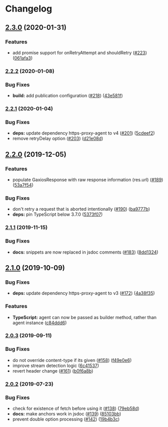 # Changelog

## [2.3.0](https://www.github.com/googleapis/gaxios/compare/v2.2.2...v2.3.0) (2020-01-31)


### Features

* add promise support for onRetryAttempt and shouldRetry ([#223](https://www.github.com/googleapis/gaxios/issues/223)) ([061afa3](https://www.github.com/googleapis/gaxios/commit/061afa381a51d39823e63accf3dacd16e191f3b9))

### [2.2.2](https://www.github.com/googleapis/gaxios/compare/v2.2.1...v2.2.2) (2020-01-08)


### Bug Fixes

* **build:** add publication configuration ([#218](https://www.github.com/googleapis/gaxios/issues/218)) ([43e581f](https://www.github.com/googleapis/gaxios/commit/43e581ff4ed5e79d72f6f29748a5eebb6bff1229))

### [2.2.1](https://www.github.com/googleapis/gaxios/compare/v2.2.0...v2.2.1) (2020-01-04)


### Bug Fixes

* **deps:** update dependency https-proxy-agent to v4 ([#201](https://www.github.com/googleapis/gaxios/issues/201)) ([5cdeef2](https://www.github.com/googleapis/gaxios/commit/5cdeef288a0c5c544c0dc2659aafbb2215d06c4b))
* remove retryDelay option ([#203](https://www.github.com/googleapis/gaxios/issues/203)) ([d21e08d](https://www.github.com/googleapis/gaxios/commit/d21e08d2aada980d39bc5ca7093d54452be2d646))

## [2.2.0](https://www.github.com/googleapis/gaxios/compare/v2.1.1...v2.2.0) (2019-12-05)


### Features

* populate GaxiosResponse with raw response information (res.url) ([#189](https://www.github.com/googleapis/gaxios/issues/189)) ([53a7f54](https://www.github.com/googleapis/gaxios/commit/53a7f54cc0f20320d7a6a21a9a9f36050cec2eec))


### Bug Fixes

* don't retry a request that is aborted intentionally ([#190](https://www.github.com/googleapis/gaxios/issues/190)) ([ba9777b](https://www.github.com/googleapis/gaxios/commit/ba9777b15b5262f8288a8bb3cca49a1de8427d8e))
* **deps:** pin TypeScript below 3.7.0 ([5373f07](https://www.github.com/googleapis/gaxios/commit/5373f0793a765965a8221ecad2f99257ed1b7444))

### [2.1.1](https://www.github.com/googleapis/gaxios/compare/v2.1.0...v2.1.1) (2019-11-15)


### Bug Fixes

* **docs:** snippets are now replaced in jsdoc comments ([#183](https://www.github.com/googleapis/gaxios/issues/183)) ([8dd1324](https://www.github.com/googleapis/gaxios/commit/8dd1324256590bd2f2e9015c813950e1cd8cb330))

## [2.1.0](https://www.github.com/googleapis/gaxios/compare/v2.0.3...v2.1.0) (2019-10-09)


### Bug Fixes

* **deps:** update dependency https-proxy-agent to v3 ([#172](https://www.github.com/googleapis/gaxios/issues/172)) ([4a38f35](https://www.github.com/googleapis/gaxios/commit/4a38f35))


### Features

* **TypeScript:** agent can now be passed as builder method, rather than agent instance ([c84ddd6](https://www.github.com/googleapis/gaxios/commit/c84ddd6))

### [2.0.3](https://www.github.com/googleapis/gaxios/compare/v2.0.2...v2.0.3) (2019-09-11)


### Bug Fixes

* do not override content-type if its given ([#158](https://www.github.com/googleapis/gaxios/issues/158)) ([f49e0e6](https://www.github.com/googleapis/gaxios/commit/f49e0e6))
* improve stream detection logic ([6c41537](https://www.github.com/googleapis/gaxios/commit/6c41537))
* revert header change ([#161](https://www.github.com/googleapis/gaxios/issues/161)) ([b0f6a8b](https://www.github.com/googleapis/gaxios/commit/b0f6a8b))

### [2.0.2](https://www.github.com/googleapis/gaxios/compare/v2.0.1...v2.0.2) (2019-07-23)


### Bug Fixes

* check for existence of fetch before using it ([#138](https://www.github.com/googleapis/gaxios/issues/138)) ([79eb58d](https://www.github.com/googleapis/gaxios/commit/79eb58d))
* **docs:** make anchors work in jsdoc ([#139](https://www.github.com/googleapis/gaxios/issues/139)) ([85103bb](https://www.github.com/googleapis/gaxios/commit/85103bb))
* prevent double option processing ([#142](https://www.github.com/googleapis/gaxios/issues/142)) ([19b4b3c](https://www.github.com/googleapis/gaxios/commit/19b4b3c))
